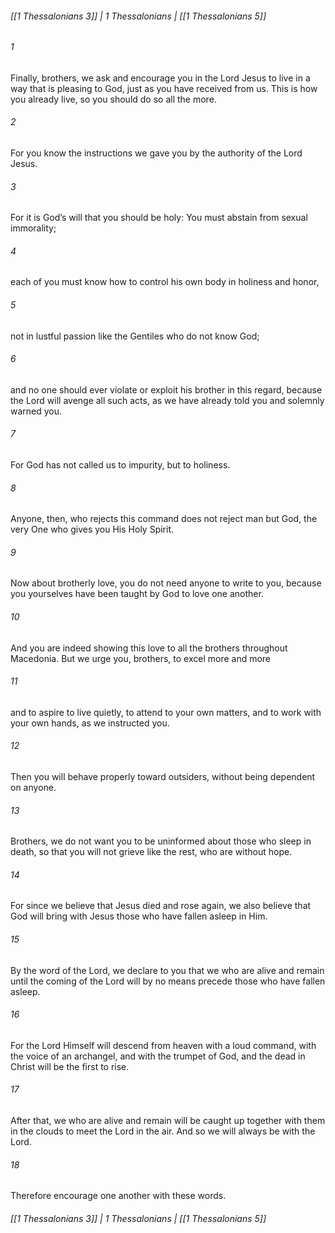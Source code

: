 ###### [[1 Thessalonians 3]] | 1 Thessalonians | [[1 Thessalonians 5]]

###### 1
Finally, brothers, we ask and encourage you in the Lord Jesus to live in a way that is pleasing to God, just as you have received from us. This is how you already live, so you should do so all the more.
###### 2
For you know the instructions we gave you by the authority of the Lord Jesus.
###### 3
For it is God’s will that you should be holy: You must abstain from sexual immorality;
###### 4
each of you must know how to control his own body in holiness and honor,
###### 5
not in lustful passion like the Gentiles who do not know God;
###### 6
and no one should ever violate or exploit his brother in this regard, because the Lord will avenge all such acts, as we have already told you and solemnly warned you.
###### 7
For God has not called us to impurity, but to holiness.
###### 8
Anyone, then, who rejects this command does not reject man but God, the very One who gives you His Holy Spirit.
###### 9
Now about brotherly love, you do not need anyone to write to you, because you yourselves have been taught by God to love one another.
###### 10
And you are indeed showing this love to all the brothers throughout Macedonia. But we urge you, brothers, to excel more and more
###### 11
and to aspire to live quietly, to attend to your own matters, and to work with your own hands, as we instructed you.
###### 12
Then you will behave properly toward outsiders, without being dependent on anyone.
###### 13
Brothers, we do not want you to be uninformed about those who sleep in death, so that you will not grieve like the rest, who are without hope.
###### 14
For since we believe that Jesus died and rose again, we also believe that God will bring with Jesus those who have fallen asleep in Him.
###### 15
By the word of the Lord, we declare to you that we who are alive and remain until the coming of the Lord will by no means precede those who have fallen asleep.
###### 16
For the Lord Himself will descend from heaven with a loud command, with the voice of an archangel, and with the trumpet of God, and the dead in Christ will be the first to rise.
###### 17
After that, we who are alive and remain will be caught up together with them in the clouds to meet the Lord in the air. And so we will always be with the Lord.
###### 18
Therefore encourage one another with these words.

###### [[1 Thessalonians 3]] | 1 Thessalonians | [[1 Thessalonians 5]]
